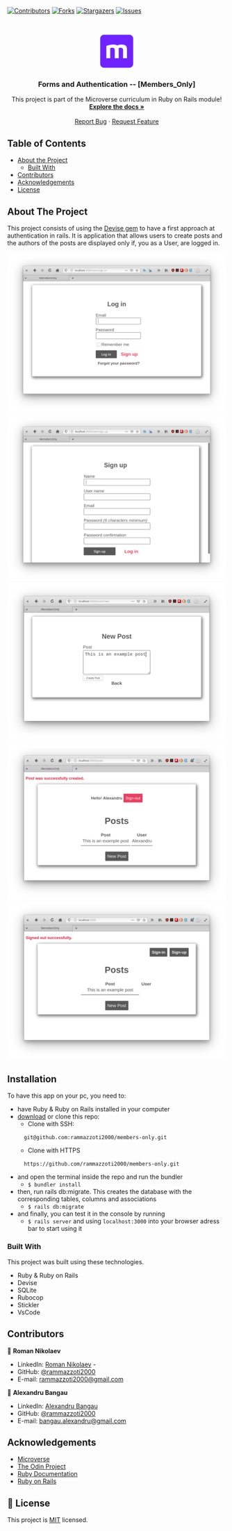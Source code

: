 <!--
*** Thanks for checking out this README Template. If you have a suggestion that would
*** make this better, please fork the repo and create a pull request or simply open
*** an issue with the tag "enhancement".
*** Thanks again! Now go create something AMAZING! :D
-->

<!-- PROJECT SHIELDS -->
<!--
*** I'm using markdown "reference style" links for readability.
*** Reference links are enclosed in brackets [ ] instead of parentheses ( ).
*** See the bottom of this document for the declaration of the reference variables
*** for contributors-url, forks-url, etc. This is an optional, concise syntax you may use.
*** https://www.markdownguide.org/basic-syntax/#reference-style-links
-->
[![Contributors][contributors-shield]][contributors-url]
[![Forks][forks-shield]][forks-url]
[![Stargazers][stars-shield]][stars-url]
[![Issues][issues-shield]][issues-url]


<!-- PROJECT LOGO -->
<br />
<p align="center">
  <a href="https://github.com/rammazzoti2000/members-only">
    <img src="app/assets/images/microverse.png" alt="Logo" width="80" height="80">
  </a>

  <h3 align="center">Forms and Authentication -- [Members_Only]</h3>

  <p align="center">
    This project is part of the Microverse curriculum in Ruby on Rails module!
    <br />
    <a href="https://github.com/rammazzoti2000/members-only"><strong>Explore the docs »</strong></a>
    <br />
    <br />
    <a href="https://github.com/rammazzoti2000/members-only/issues">Report Bug</a>
    ·
    <a href="https://github.com/rammazzoti2000/members-only/issues">Request Feature</a>
  </p>
</p>

<!-- TABLE OF CONTENTS -->
## Table of Contents

* [About the Project](#about-the-project)
  * [Built With](#built-with)
* [Contributors](#contributors)
* [Acknowledgements](#acknowledgements)
* [License](#license)

<!-- ABOUT THE PROJECT -->
## About The Project

This project consists of using the [Devise gem](https://github.com/heartcombo/devise) to have a first approach at authentication in rails. It is application that allows users to create posts and the authors of the posts are displayed only if, you as a User, are logged in.

![Login](app/assets/images/login.png)
![Sign Up](app/assets/images/signup.png)
![New Post](app/assets/images/newpost.png)
![SignedIn Posts](app/assets/images/signedin-posts.png)
![SignedOut Posts](app/assets/images/signedout-posts.png)

<!-- INSTALLATION -->
## Installation

To have this app on your pc, you need to:
* have Ruby & Ruby on Rails installed in your computer
* [download](https://github.com/rammazzoti2000/members-only/archive/develop.zip) or clone this repo:
  - Clone with SSH:
  ```
    git@github.com:rammazzoti2000/members-only.git
  ```
  - Clone with HTTPS
  ```
    https://github.com/rammazzoti2000/members-only.git
  ```
* and open the terminal inside the repo and run the bundler
  - ```$ bundler install```
* then, run rails db:migrate. This creates the database with the corresponding tables, columns and associations
  - ```$ rails db:migrate```
* and finally, you can test it in the console by running
  - ```$ rails server``` and using ```localhost:3000``` into your browser adress bar to start using it

### Built With
This project was built using these technologies.
* Ruby & Ruby on Rails
* Devise
* SQLite
* Rubocop
* Stickler
* VsCode

<!-- CONTACT -->
## Contributors

👤 **Roman Nikolaev** 
    
- LinkedIn: [Roman Nikolaev](https://www.linkedin.com/in/roman-nikolaev-65b639197/) - 
- GitHub: [@rammazzoti2000](https://github.com/rammazzoti2000)
- E-mail: rammazzoti2000@gmail.com

👤 **Alexandru Bangau**

- LinkedIn: [Alexandru Bangau](https://www.linkedin.com/in/alexandru-bangau/)
- GitHub: [@rammazzoti2000](https://github.com/rammazzoti2000)
- E-mail: bangau.alexandru@gmail.com


<!-- ACKNOWLEDGEMENTS -->
## Acknowledgements
* [Microverse](https://www.microverse.org/)
* [The Odin Project](https://www.theodinproject.com/)
* [Ruby Documentation](https://www.ruby-lang.org/en/documentation/)
* [Ruby on Rails](https://rubyonrails.org/)

<!-- MARKDOWN LINKS & IMAGES -->
<!-- https://www.markdownguide.org/basic-syntax/#reference-style-links -->
[contributors-shield]: https://img.shields.io/github/contributors/rammazzoti2000/members-only.svg?style=flat-square
[contributors-url]: https://github.com/rammazzoti2000/members-only/graphs/contributors
[forks-shield]: https://img.shields.io/github/forks/rammazzoti2000/members-only.svg?style=flat-square
[forks-url]: https://github.com/rammazzoti2000/members-only/network/members
[stars-shield]: https://img.shields.io/github/stars/rammazzoti2000/members-only.svg?style=flat-square
[stars-url]: https://github.com/rammazzoti2000/members-only/stargazers
[issues-shield]: https://img.shields.io/github/issues/rammazzoti2000/members-only.svg?style=flat-square
[issues-url]: https://github.com/rammazzoti2000/members-only/issues

## 📝 License

This project is [MIT](https://opensource.org/licenses/MIT) licensed.

